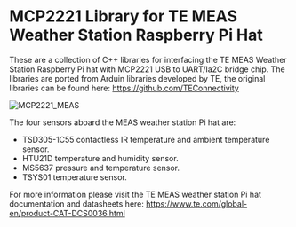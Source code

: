 # MCP2221 Library for TE MEAS Weather Station Raspberry Pi Hat
These are a collection of C++ libraries for interfacing the TE MEAS Weather Station Raspberry Pi hat with MCP2221 USB to UART/Ia2C bridge chip. The libraries are ported from Arduin libraries developed by TE, the original libraries can be found here: https://github.com/TEConnectivity

![MCP2221_MEAS](https://user-images.githubusercontent.com/8460504/96188790-2cb80a80-0ef4-11eb-977c-e719eeb9de13.jpg)

The four sensors aboard the MEAS weather station Pi hat are:
- TSD305-1C55 contactless IR temperature and ambient temperature sensor.
- HTU21D temperature and humidity sensor.
- MS5637 pressure and temperature sensor.
- TSYS01 temperature sensor.

For more information please visit the TE MEAS weather station Pi hat documentation and datasheets here: https://www.te.com/global-en/product-CAT-DCS0036.html
